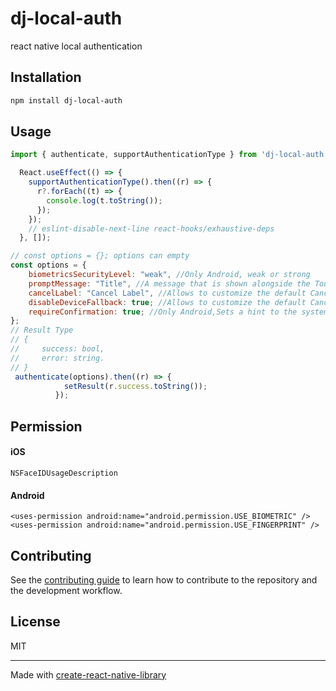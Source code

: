 # dj-local-auth

react native local authentication

## Installation

```sh
npm install dj-local-auth
```

## Usage

```js
import { authenticate, supportAuthenticationType } from 'dj-local-auth';

  React.useEffect(() => {
    supportAuthenticationType().then((r) => {
      r?.forEach((t) => {
        console.log(t.toString());
      });
    });
    // eslint-disable-next-line react-hooks/exhaustive-deps
  }, []);

// const options = {}; options can empty
const options = {
    biometricsSecurityLevel: "weak", //Only Android, weak or strong
    promptMessage: "Title", //A message that is shown alongside the TouchID or FaceID prompt.
    cancelLabel: "Cancel Label", //Allows to customize the default Cancel label shown.
    disableDeviceFallback: true; //Allows to customize the default Cancel label shown.
    requireConfirmation: true; //Only Android,Sets a hint to the system for whether to require user confirmation after authentication.
};
// Result Type
// {
//     success: bool,
//     error: string.
// }
 authenticate(options).then((r) => {
            setResult(r.success.toString());
          });
```

## Permission
#### iOS
```
NSFaceIDUsageDescription
```
#### Android
```
<uses-permission android:name="android.permission.USE_BIOMETRIC" />
<uses-permission android:name="android.permission.USE_FINGERPRINT" />
```

## Contributing

See the [contributing guide](CONTRIBUTING.md) to learn how to contribute to the repository and the development workflow.

## License

MIT

---

Made with [create-react-native-library](https://github.com/callstack/react-native-builder-bob)
